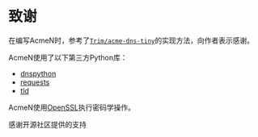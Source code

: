 # 致谢

在编写AcmeN时，参考了[`Trim/acme-dns-tiny`](https://github.com/Trim/acme-dns-tiny/)的实现方法，向作者表示感谢。

AcmeN使用了以下第三方Python库：

- [dnspython](https://www.dnspython.org/)
- [requests](https://github.com/psf/requests)
- [tld](https://github.com/barseghyanartur/tld)

AcmeN使用[OpenSSL](https://openssl.org/)执行密码学操作。

感谢开源社区提供的支持